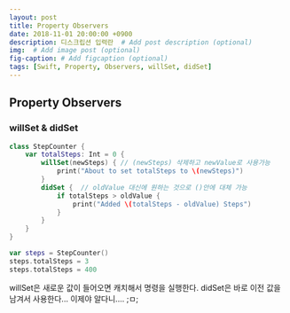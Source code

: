 ```yaml
---
layout: post
title: Property Observers
date: 2018-11-01 20:00:00 +0900
description: 디스크립션 입력란  # Add post description (optional)
img:  # Add image post (optional)
fig-caption: # Add figcaption (optional)
tags: [Swift, Property, Observers, willSet, didSet]
---
```


## Property Observers

### willSet & didSet
```swift
class StepCounter {
    var totalSteps: Int = 0 {
        willSet(newSteps) { // (newSteps) 삭제하고 newValue로 사용가능
            print("About to set totalSteps to \(newSteps)")
        }
        didSet {  // oldValue 대신에 원하는 것으로 ()안에 대체 가능
            if totalSteps > oldValue {
                print("Added \(totalSteps - oldValue) Steps")
            }
        }
    }
}

var steps = StepCounter()
steps.totalSteps = 3
steps.totalSteps = 400
```

willSet은 새로운 값이 들어오면 캐치해서 명령을 실행한다.
didSet은 바로 이전 값을 남겨서 사용한다...  이제야 알다니.... ;ㅁ;
